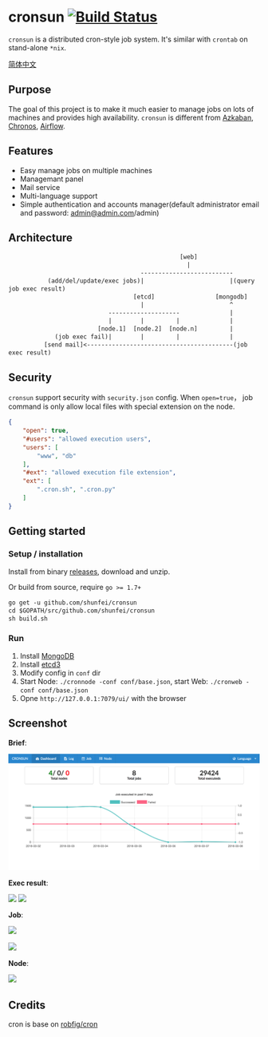 # cronsun [![Build Status](https://travis-ci.org/shunfei/cronsun.svg?branch=master)](https://travis-ci.org/shunfei/cronsun)

`cronsun` is a distributed cron-style job system. It's similar with `crontab` on stand-alone `*nix`.

[简体中文](README_ZH.md)

## Purpose

The goal of this project is to make it much easier to manage jobs on lots of machines and provides high availability.
`cronsun` is different from [Azkaban](https://azkaban.github.io/), [Chronos](https://mesos.github.io/chronos/), [Airflow](https://airflow.incubator.apache.org/).

## Features

- Easy manage jobs on multiple machines
- Managemant panel
- Mail service
- Multi-language support
- Simple authentication and accounts manager(default administrator email and password: admin@admin.com/admin)

## Architecture

```
                                                [web]
                                                  |
                                     --------------------------
           (add/del/update/exec jobs)|                        |(query job exec result)
                                   [etcd]                 [mongodb]
                                     |                        ^
                            --------------------              |
                            |        |         |              |
                         [node.1]  [node.2]  [node.n]         |
             (job exec fail)|        |         |              |
          [send mail]<-----------------------------------------(job exec result)

```


## Security

`cronsun` support security with `security.json` config. When `open=true`， job command is only allow local files with special extension on the node.

```json
{
    "open": true,
    "#users": "allowed execution users",
    "users": [
        "www", "db"
    ],
    "#ext": "allowed execution file extension",
    "ext": [
        ".cron.sh", ".cron.py"
    ]
}
```

## Getting started

### Setup / installation

Install from binary [releases](https://github.com/shunfei/cronsun/releases), download and unzip.

Or build from source, require `go >= 1.7+`

```
go get -u github.com/shunfei/cronsun
cd $GOPATH/src/github.com/shunfei/cronsun
sh build.sh
```

### Run

1. Install [MongoDB](http://docs.mongodb.org/manual/installation/)
2. Install [etcd3](https://github.com/coreos/etcd)
3. Modify config in `conf` dir
4. Start Node: `./cronnode -conf conf/base.json`, start Web: `./cronweb -conf conf/base.json`
5. Opne `http://127.0.0.1:7079/ui/` with the browser

## Screenshot

**Brief**:

![](doc/img/Cronsun_dashboard_en.png)

**Exec result**:

![](doc/img/Cronsun_log_list_en.png)
![](doc/img/Cronsun_log_item_en.png)

**Job**:

![](doc/img/Cronsun_job_list_en.png)

![](doc/img/Cronsun_job_new_en.png)

**Node**:

![](doc/img/Cronsun_node_en.png)

## Credits

cron is base on [robfig/cron](https://github.com/robfig/cron)
